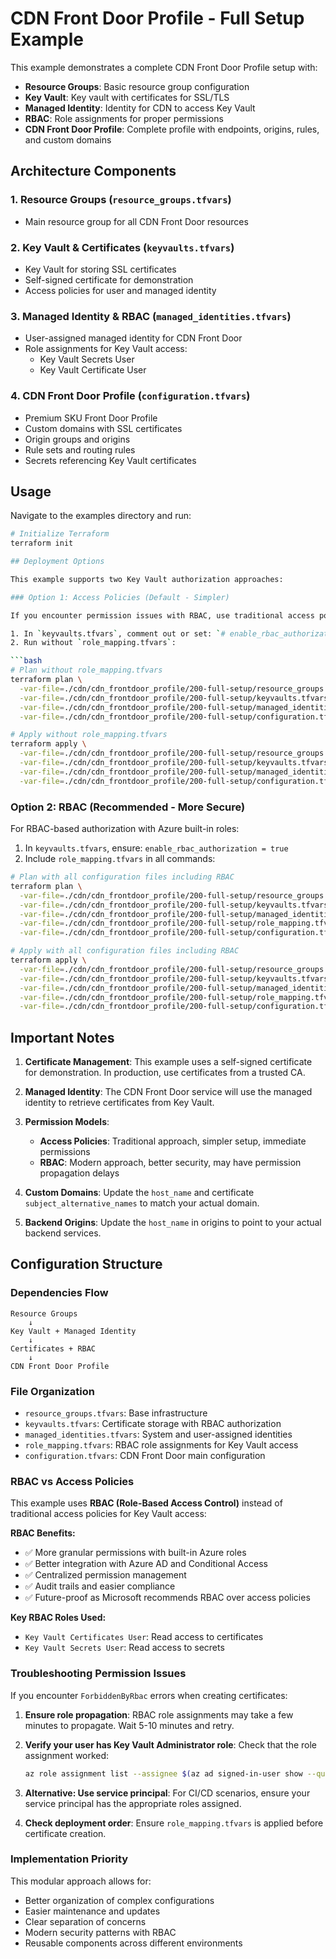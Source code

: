 # CDN Front Door Profile - Full Setup Example

This example demonstrates a complete CDN Front Door Profile setup with:

- **Resource Groups**: Basic resource group configuration
- **Key Vault**: Key vault with certificates for SSL/TLS
- **Managed Identity**: Identity for CDN to access Key Vault
- **RBAC**: Role assignments for proper permissions
- **CDN Front Door Profile**: Complete profile with endpoints, origins, rules, and custom domains

## Architecture Components

### 1. Resource Groups (`resource_groups.tfvars`)

- Main resource group for all CDN Front Door resources

### 2. Key Vault & Certificates (`keyvaults.tfvars`)

- Key Vault for storing SSL certificates
- Self-signed certificate for demonstration
- Access policies for user and managed identity

### 3. Managed Identity & RBAC (`managed_identities.tfvars`)

- User-assigned managed identity for CDN Front Door
- Role assignments for Key Vault access:
  - Key Vault Secrets User
  - Key Vault Certificate User

### 4. CDN Front Door Profile (`configuration.tfvars`)

- Premium SKU Front Door Profile
- Custom domains with SSL certificates
- Origin groups and origins
- Rule sets and routing rules
- Secrets referencing Key Vault certificates

## Usage

Navigate to the examples directory and run:

```bash
# Initialize Terraform
terraform init

## Deployment Options

This example supports two Key Vault authorization approaches:

### Option 1: Access Policies (Default - Simpler)

If you encounter permission issues with RBAC, use traditional access policies:

1. In `keyvaults.tfvars`, comment out or set: `# enable_rbac_authorization = true`
2. Run without `role_mapping.tfvars`:

```bash
# Plan without role_mapping.tfvars
terraform plan \
  -var-file=./cdn/cdn_frontdoor_profile/200-full-setup/resource_groups.tfvars \
  -var-file=./cdn/cdn_frontdoor_profile/200-full-setup/keyvaults.tfvars \
  -var-file=./cdn/cdn_frontdoor_profile/200-full-setup/managed_identities.tfvars \
  -var-file=./cdn/cdn_frontdoor_profile/200-full-setup/configuration.tfvars

# Apply without role_mapping.tfvars
terraform apply \
  -var-file=./cdn/cdn_frontdoor_profile/200-full-setup/resource_groups.tfvars \
  -var-file=./cdn/cdn_frontdoor_profile/200-full-setup/keyvaults.tfvars \
  -var-file=./cdn/cdn_frontdoor_profile/200-full-setup/managed_identities.tfvars \
  -var-file=./cdn/cdn_frontdoor_profile/200-full-setup/configuration.tfvars
```

### Option 2: RBAC (Recommended - More Secure)

For RBAC-based authorization with Azure built-in roles:

1. In `keyvaults.tfvars`, ensure: `enable_rbac_authorization = true`
2. Include `role_mapping.tfvars` in all commands:

```bash
# Plan with all configuration files including RBAC
terraform plan \
  -var-file=./cdn/cdn_frontdoor_profile/200-full-setup/resource_groups.tfvars \
  -var-file=./cdn/cdn_frontdoor_profile/200-full-setup/keyvaults.tfvars \
  -var-file=./cdn/cdn_frontdoor_profile/200-full-setup/managed_identities.tfvars \
  -var-file=./cdn/cdn_frontdoor_profile/200-full-setup/role_mapping.tfvars \
  -var-file=./cdn/cdn_frontdoor_profile/200-full-setup/configuration.tfvars

# Apply with all configuration files including RBAC
terraform apply \
  -var-file=./cdn/cdn_frontdoor_profile/200-full-setup/resource_groups.tfvars \
  -var-file=./cdn/cdn_frontdoor_profile/200-full-setup/keyvaults.tfvars \
  -var-file=./cdn/cdn_frontdoor_profile/200-full-setup/managed_identities.tfvars \
  -var-file=./cdn/cdn_frontdoor_profile/200-full-setup/role_mapping.tfvars \
  -var-file=./cdn/cdn_frontdoor_profile/200-full-setup/configuration.tfvars
```

## Important Notes

1. **Certificate Management**: This example uses a self-signed certificate for demonstration. In production, use certificates from a trusted CA.

2. **Managed Identity**: The CDN Front Door service will use the managed identity to retrieve certificates from Key Vault.

3. **Permission Models**: 
   - **Access Policies**: Traditional approach, simpler setup, immediate permissions
   - **RBAC**: Modern approach, better security, may have permission propagation delays

4. **Custom Domains**: Update the `host_name` and certificate `subject_alternative_names` to match your actual domain.

5. **Backend Origins**: Update the `host_name` in origins to point to your actual backend services.

## Configuration Structure

### Dependencies Flow

```
Resource Groups
    ↓
Key Vault + Managed Identity
    ↓
Certificates + RBAC
    ↓
CDN Front Door Profile
```

### File Organization

- `resource_groups.tfvars`: Base infrastructure
- `keyvaults.tfvars`: Certificate storage with RBAC authorization
- `managed_identities.tfvars`: System and user-assigned identities
- `role_mapping.tfvars`: RBAC role assignments for Key Vault access
- `configuration.tfvars`: CDN Front Door main configuration

### RBAC vs Access Policies

This example uses **RBAC (Role-Based Access Control)** instead of traditional access policies for Key Vault access:

**RBAC Benefits:**
- ✅ More granular permissions with built-in Azure roles
- ✅ Better integration with Azure AD and Conditional Access
- ✅ Centralized permission management
- ✅ Audit trails and easier compliance
- ✅ Future-proof as Microsoft recommends RBAC over access policies

**Key RBAC Roles Used:**
- `Key Vault Certificates User`: Read access to certificates
- `Key Vault Secrets User`: Read access to secrets

### Troubleshooting Permission Issues

If you encounter `ForbiddenByRbac` errors when creating certificates:

1. **Ensure role propagation**: RBAC role assignments may take a few minutes to propagate. Wait 5-10 minutes and retry.

2. **Verify your user has Key Vault Administrator role**: Check that the role assignment worked:
   ```bash
   az role assignment list --assignee $(az ad signed-in-user show --query id -o tsv) --scope /subscriptions/<subscription-id>/resourceGroups/<rg-name>/providers/Microsoft.KeyVault/vaults/<kv-name>
   ```

3. **Alternative: Use service principal**: For CI/CD scenarios, ensure your service principal has the appropriate roles assigned.

4. **Check deployment order**: Ensure `role_mapping.tfvars` is applied before certificate creation.

### Implementation Priority

This modular approach allows for:

- Better organization of complex configurations
- Easier maintenance and updates
- Clear separation of concerns
- Modern security patterns with RBAC
- Reusable components across different environments
